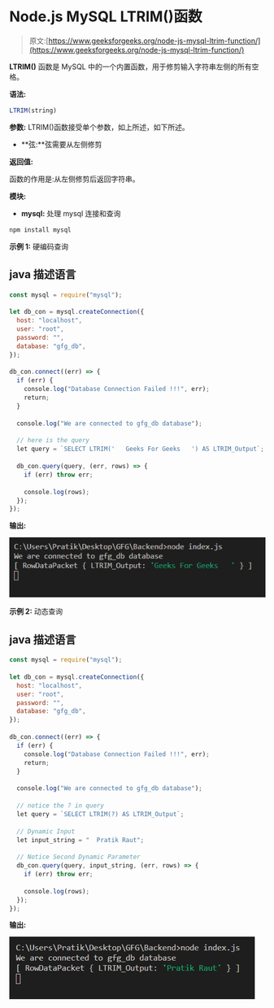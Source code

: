 # Node.js MySQL LTRIM()函数

> 原文:[https://www.geeksforgeeks.org/node-js-mysql-ltrim-function/](https://www.geeksforgeeks.org/node-js-mysql-ltrim-function/)

**LTRIM()** 函数是 MySQL 中的一个内置函数，用于修剪输入字符串左侧的所有空格。

**语法:**

```js
LTRIM(string)
```

**参数:** LTRIM()函数接受单个参数，如上所述，如下所述。

*   **弦:**弦需要从左侧修剪

**返回值:**

函数的作用是:从左侧修剪后返回字符串。

**模块:**

*   **mysql:** 处理 mysql 连接和查询

```js
npm install mysql
```

**示例 1:** 硬编码查询

## java 描述语言

```js
const mysql = require("mysql");

let db_con = mysql.createConnection({
  host: "localhost",
  user: "root",
  password: "",
  database: "gfg_db",
});

db_con.connect((err) => {
  if (err) {
    console.log("Database Connection Failed !!!", err);
    return;
  }

  console.log("We are connected to gfg_db database");

  // here is the query
  let query = `SELECT LTRIM('   Geeks For Geeks   ') AS LTRIM_Output`;

  db_con.query(query, (err, rows) => {
    if (err) throw err;

    console.log(rows);
  });
});
```

**输出:**

![](img/30a3ceee5c9979698d564f6762263c91.png)

**示例 2:** 动态查询

## java 描述语言

```js
const mysql = require("mysql");

let db_con = mysql.createConnection({
  host: "localhost",
  user: "root",
  password: "",
  database: "gfg_db",
});

db_con.connect((err) => {
  if (err) {
    console.log("Database Connection Failed !!!", err);
    return;
  }

  console.log("We are connected to gfg_db database");

  // notice the ? in query
  let query = `SELECT LTRIM(?) AS LTRIM_Output`;

  // Dynamic Input
  let input_string = "  Pratik Raut";

  // Notice Second Dynamic Parameter
  db_con.query(query, input_string, (err, rows) => {
    if (err) throw err;

    console.log(rows);
  });
});
```

**输出:**

![](img/006192918a1cbe6516c2797dd2cea7f0.png)